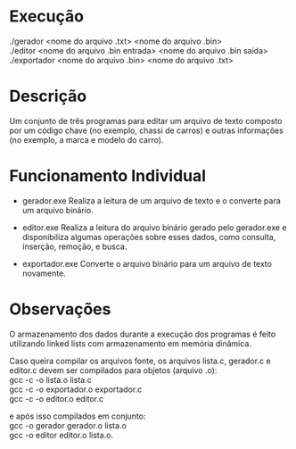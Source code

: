 # Execução
./gerador <nome do arquivo .txt> <nome do arquivo .bin>  
./editor <nome do arquivo .bin entrada> <nome do arquivo .bin saida>  
./exportador <nome do arquivo .bin> <nome do arquivo .txt>


# Descrição
Um conjunto de três programas para editar um arquivo de texto composto por um código chave (no exemplo, chassi de carros) e outras informações (no exemplo, a marca e modelo do carro).


# Funcionamento Individual

- gerador.exe
Realiza a leitura de um arquivo de texto e o converte para um arquivo binário.

- editor.exe
Realiza a leitura do arquivo binário gerado pelo gerador.exe e disponibiliza algumas operações sobre esses dados, como consulta, inserção, remoção,  e busca.

- exportador.exe
Converte o arquivo binário para um arquivo de texto novamente.


# Observações
O armazenamento dos dados durante a execução dos programas é feito utilizando linked lists com armazenamento em memória dinâmica.

Caso queira compilar os arquivos fonte, os arquivos lista.c, gerador.c e editor.c devem ser compilados para objetos (arquivo .o):  
gcc -c -o lista.o lista.c  
gcc -c -o exportador.o exportador.c  
gcc -c -o editor.o editor.c

e após isso compilados em conjunto:  
gcc -o gerador gerador.o lista.o  
gcc -o editor editor.o lista.o.
